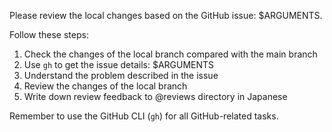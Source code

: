 Please review the local changes based on the GitHub issue: $ARGUMENTS.

Follow these steps:

1. Check the changes of the local branch compared with the main branch
2. Use `gh` to get the issue details: $ARGUMENTS
3. Understand the problem described in the issue
4. Review the changes of the local branch
5. Write down review feedback to @reviews directory in Japanese

Remember to use the GitHub CLI (`gh`) for all GitHub-related tasks.
